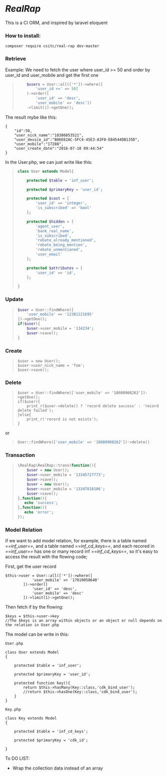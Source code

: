 # _RealRap_

This is a CI ORM, and inspired by laravel eloquent


### How to install:

```
composer require csitc/real-rap dev-master

```

### Retrieve

Example: We need to fetch the user where user\_id &gt;= 50 and order by user\_id and user\_mobile and get the first one

> ```php
>     $users = User::all(['*'])->where([
>         'user_id <=' => 50]
>     )->order([
>         'user_id' => 'desc',
>         'user_mobile' => 'desc'])
>     ->limit(1)->getOne();
> ```

The result mybe like this:

```
{
    "id":50,
    "user_nick_name":"18386053521",
    "user_device_id":"B86E62AC-5FC4-45E3-A3F0-EB4544DB135D",
    "user_mobile":"17288",
    "user_create_date":"2016-07-10 09:44:54"
}
```

In the User.php, we can just write like this:

> ```php
> class User extends Model{
>
>     protected $table = 'inf_user';
>
>     protected $primaryKey = 'user_id';
>
>     protected $cast = [
>         'user_id' => 'integer',
>         'is_subscribed' => 'bool'
>     ];
>
>     protected $hidden = [
>         'agent_user',
>         'bank_real_name',
>         'is_subscribed',
>         'rebate_already_mentioned',
>         'rebate_being_mention',
>         'rebate_unmentioned',
>         'user_email'
>     ];
>
>     protected $attributes = [
>         'user_id' => 'id',
>     ];
>
> }
> ```

### Update

> ```php
> $user = User::findWhere([
>     'user_mobile' => '12381121695'
> ])->getOne();
> if($user){
>     $user->user_mobile = '134234';
>     $user->save();
> }
> ```

### Create

> ```
> $user = new User();
> $user->user_nick_name = 'Tom';
> $user->save();
> ```

### Delete

> ```
> $user = User::findWhere(['user_mobile' => '18600908262'])->getOne();
> if($user){
>     print_r($user->delete() ? 'record delete success' : 'record delete failed');
> }else{
>     print_r('record is not exists');
> }
> ```

or

> ```php
> User::findWhere(['user_mobile' => '18600908262'])->delete()
> ```

### Transaction

> ```php
> \RealRap\RealRap::trans(function(){
>     $user = new User();
>     $user->user_mobile = '13345727773';
>     $user->save();
>     $user = new User();
>     $user->user_mobile = '13347818106';
>     $user->save();
> },function(){
>    echo 'success';
> },function(){
>    echo 'error';
> });
> ```


### **Model Relation**

if we want to add model relation, for example, there is a table named *==inf_user==*, and a table named *==inf\_cd\_keys==*, and each recored in *==inf_user==* has one or many record inf *==inf\_cd\_keys==*, so it's easy to access the result with the flowing code;

First, get the user record

```
$this->user = User::all(['*'])->where([
            'user_mobile' => '17010058640'
        ])->order([
            'user_id' => 'desc',
            'user_mobile' => 'desc'
        ])->limit(1)->getOne();
```
Then fetch if by the flowing:

```
$keys = $this->user->key  
//The $keys is an array within objects or an object or null depends on the relation in User.php
```

The model can be write in this:

```
User.php

class User extends Model
{    

	protected $table = 'inf_user';

	protected $primaryKey = 'user_id';
    
	protected function key(){
        return $this->hasMany(Key::class,'cdk_bind_user');
        //return $this->hasOne(Key::class,'cdk_bind_user');
    }
}

Key.php

class Key extends Model
{

    protected $table = 'inf_cd_keys';

    protected $primaryKey = 'cdk_id';

}

```

To DO LIST:

* Wrap the collection data instead of an array


